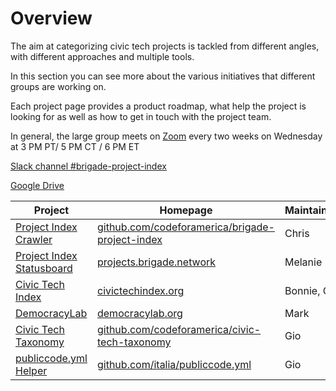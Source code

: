 # Overview

The aim at categorizing civic tech projects is tackled from different angles, with different approaches and multiple tools.

In this section you can see more about the various initiatives that different groups are working on.

Each project page provides a product roadmap, what help the project is looking for as well as how to get in touch with the project team.

In general, the large group meets on [Zoom](https://codeforamerica.zoom.us/j/96551956929?pwd=ME81S0ZUT1UwY3JTeFpaVXVZV25pdz09) every two weeks on Wednesday at 3 PM PT/ 5 PM CT / 6 PM ET

[Slack channel #brigade-project-index](https://cfa.slack.com/archives/CLMA6BAVB)

[Google Drive](https://drive.google.com/drive/folders/1CRGEL2MkRocWcyTaTAaqlJuPugaL_99F)

| Project | Homepage | Maintainer(s) |
|-|-|-|
| [Project Index Crawler](crawler/README.md) | [github.com/codeforamerica/brigade-project-index](https://github.com/codeforamerica/brigade-project-index) | Chris |
| [Project Index Statusboard](statusboard.md) | [projects.brigade.network](https://projects.brigade.network/) | Melanie |
| [Civic Tech Index](civic-tech-index.md) | [civictechindex.org](http://civictechindex.org/) | Bonnie, Olivia |
| [DemocracyLab](democracy-lab.md) | [democracylab.org](https://democracylab.org/) | Mark |
| [Civic Tech Taxonomy](civic-tech-taxonomy.md) | [github.com/codeforamerica/civic-tech-taxonomy](https://github.com/codeforamerica/civic-tech-taxonomy) | Gio |
| [publiccode.yml Helper](publiccode-helper.md) | [github.com/italia/publiccode.yml](https://github.com/italia/publiccode.yml) | Gio |